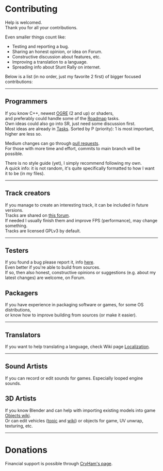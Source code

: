 
# Contributing

Help is welcomed.  
Thank you for all your contributions.

Even smaller things count like:
- Testing and reporting a bug.
- Sharing an honest opinion, or idea on Forum.
- Constructive discussion about features, etc.
- Improving a translation to a language.
- Spreading info about Stunt Rally on internet.


Below is a list (in no order, just my favorite 2 first)
of bigger focused contributions:

------------------------
## Programmers

If you know C++, newest [OGRE](https://forums.ogre3d.org/viewforum.php?f=25) (2 and up) or shaders,  
and preferably could handle some of the [Roadmap](https://stuntrally.tuxfamily.org/wiki/doku.php?id=roadmap) tasks.  
Own ideas could also go into SR, just need some discussion first.  
Most ideas are already in [Tasks](https://stuntrally.tuxfamily.org/mantis/view_all_bug_page.php). Sorted by P (priority): 1 is most important, higher are less so.

Medium changes can go through [pull requests](https://github.com/stuntrally/stuntrally/pulls).  
For those with more time and effort, commits to main branch will be possible.

There is no style guide (yet), I simply recommend following my own.  
A quick info: it is not random, it's quite specifically formatted to how I want it to be (in my files).

------------------------
## Track creators

If you manage to create an interesting track, it can be included in future versions.  
Tracks are shared on [this forum](https://forum.freegamedev.net/viewforum.php?f=80).  
If needed I usually finish them and improve FPS (performance), may change something.  
Tracks are licensed GPLv3 by default.

------------------------
## Testers

If you found a bug please report it, info [here](https://stuntrally.tuxfamily.org/wiki/doku.php?id=troubleshooting).  
Even better if you're able to build from sources.  
If so, then also honest, constructive opinions or suggestions (e.g. about my latest changes) are welcome, on Forum.

## Packagers

If you have experience in packaging software or games, for some OS distributions,  
or know how to improve building from sources (or make it easier).

------------------------
## Translators

If you want to help translating a language, check Wiki page [Localization](https://stuntrally.tuxfamily.org/wiki/doku.php?id=localization).

------------------------
## Sound Artists

If you can record or edit sounds for games. Especially looped engine sounds.

## 3D Artists

If you know Blender and can help with importing existing models into game [Objects wiki](https://stuntrally.tuxfamily.org/wiki/doku.php?id=objects).  
Or can edit vehicles ([topic](https://forum.freegamedev.net/viewtopic.php?f=80&t=18526) and [wiki](https://stuntrally.tuxfamily.org/wiki/doku.php?id=carmodeling)) or objects for game, UV unwrap, texturing, etc.


------------------------
# Donations

Financial support is possible through [CryHam's page](https://cryham.tuxfamily.org/donate/).
